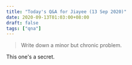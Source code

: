 ```yaml
---
title: "Today's Q&A for Jiayee (13 Sep 2020)"
date: 2020-09-13T01:03:00+08:00
draft: false
tags: ["qna"]
---
```

> Write down a minor but chronic problem.

This one's a secret.
